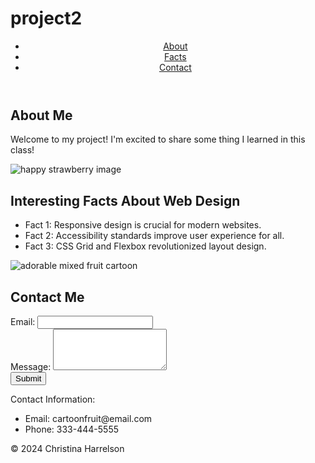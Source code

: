 # project2
<!DOCTYPE html>
<html lang="en"> 
</head>
<body>
    <header>
        <nav>
            <ul>
                <li><a href="#about">About</a></li>
                <li><a href="#facts">Facts</a></li>
                <li><a href="#contact">Contact</a></li>
            </ul>
        </nav>
    </header>
    <main>
        <section id="about">
            <h1>About Me</h1>
            <p>Welcome to my project! I'm excited to share some thing I learned in this class!</p>
            <img src="https://t3.ftcdn.net/jpg/05/64/69/56/360_F_564695693_ch99TIv9V7FOGmLa3gBXzKKsJeGts8EH.jpg" alt="happy strawberry image">
        </section>
        <section id="facts">
            <h2>Interesting Facts About Web Design</h2>
            <ul>
                <li>Fact 1: Responsive design is crucial for modern websites.</li>
                <li>Fact 2: Accessibility standards improve user experience for all.</li>
                <li>Fact 3: CSS Grid and Flexbox revolutionized layout design.</li>
            </ul>
            <img src="https://img.freepik.com/premium-photo/cute-happy-fruit-cartoon-3d-illustration-ai-image_725102-2749.jpg" alt="adorable mixed fruit cartoon">
        </section>
                <section id="contact"> 
                    <h2>Contact Me</h2>
                    <form 
              action="submit_form.php" 
                      method="POST">
                                      <label 
              for="email">Email:</label>
                                    <input type="email" 
              id="email" name="email" required>
                                <br>
                                <label 
              for="message">Message:</label>
                            <textarea 
              id="message" name="message" 
              rows="4" required></textarea>
                              <br>
                              <button
              type="submit">Submit</button>
                          </form>
                      </section>
                  </main>
                  <footer>
        <p>Contact Information:</p>
        <ul>
            <li>Email: cartoonfruit@email.com</li>
            <li>Phone: 333-444-5555</li>
        </ul>
        <p>&copy; 2024 Christina Harrelson</p>
    </footer>
</body>
</html>
